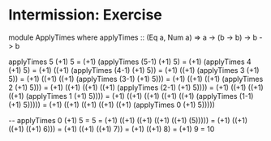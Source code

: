 # Intermission: Exercise

module ApplyTimes where
applyTimes :: (Eq a, Num a) => a -> (b -> b) -> b -> b


applyTimes 5 (+1) 5
= (+1) (applyTimes (5-1) (+1) 5)
= (+1) (applyTimes 4 (+1) 5)
= (+1) ((+1) (applyTimes (4-1) (+1) 5))
= (+1) ((+1) (applyTimes 3 (+1) 5))
= (+1) ((+1) ((+1) (applyTimes (3-1) (+1) 5)))
= (+1) ((+1) ((+1) (applyTimes 2 (+1) 5)))
= (+1) ((+1) ((+1) ((+1) (applyTimes (2-1) (+1) 5))))
= (+1) ((+1) ((+1) ((+1) (applyTimes 1 (+1) 5))))
= (+1) ((+1) ((+1) ((+1) ((+1) (applyTimes (1-1) (+1) 5)))))
= (+1) ((+1) ((+1) ((+1) ((+1) (applyTimes 0 (+1) 5)))))

-- applyTimes 0 (+1) 5 = 5
= (+1) ((+1) ((+1) ((+1) ((+1) (5)))))
= (+1) ((+1) ((+1) ((+1) 6)))
= (+1) ((+1) ((+1) 7))
= (+1) ((+1) 8)
= (+1) 9
= 10